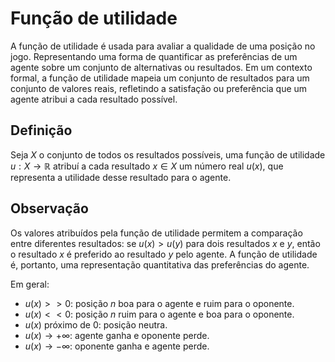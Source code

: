 # Função de utilidade

A função de utilidade é usada para avaliar a qualidade de uma posição no jogo. Representando uma forma de quantificar as preferências de um agente sobre um conjunto de alternativas ou resultados. Em um contexto formal, a função de utilidade mapeia um conjunto de resultados para um conjunto de valores reais, refletindo a satisfação ou preferência que um agente atribui a cada resultado possível.

## Definição

Seja $X$ o conjunto de todos os resultados possíveis, uma função de utilidade $u:X\rightarrow\mathbb{R}$ atribuí a cada resultado $x\in X$ um número real $u(x)$, que representa a utilidade desse resultado para o agente.


## Observação

Os valores atribuídos pela função de utilidade permitem a comparação entre diferentes resultados: se $u(x) > u(y)$ para dois resultados $x$ e $y$, então o resultado $x$ é preferido ao resultado $y$ pelo agente. A função de utilidade é, portanto, uma representação quantitativa das preferências do agente.

Em geral:
- $u(x)>>0$: posição $n$ boa para o agente e ruim para o oponente.
- $u(x)<<0$: posição $n$ ruim para o agente e boa para o oponente.
- $u(x)$ próximo de $0$: posição neutra.
- $u(x)\rightarrow +\infty$: agente ganha e oponente perde.
- $u(x)\rightarrow -\infty$: oponente ganha e agente perde.


